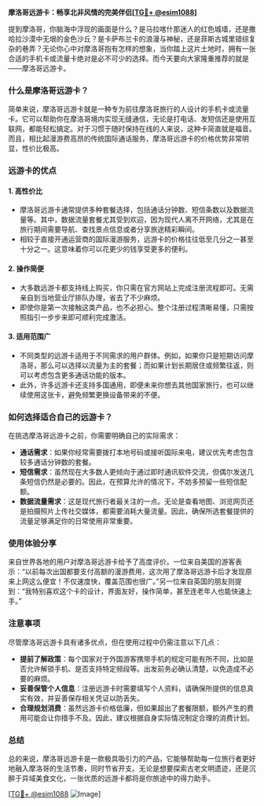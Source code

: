**摩洛哥远游卡：畅享北非风情的完美伴侣[[TG💪+ @esim1088](https://t.me/s/esim1088)]**

提到摩洛哥，你脑海中浮现的画面是什么？是马拉喀什那迷人的红色城墙，还是撒哈拉沙漠中无垠的金色沙丘？是卡萨布兰卡的浪漫与神秘，还是菲斯古城里错综复杂的巷弄？无论你心中对摩洛哥抱有怎样的想象，当你踏上这片土地时，拥有一张合适的手机卡或流量卡绝对是必不可少的选择。而今天要向大家隆重推荐的就是——摩洛哥远游卡。

### 什么是摩洛哥远游卡？

简单来说，摩洛哥远游卡就是一种专为前往摩洛哥旅行的人设计的手机卡或流量卡。它可以帮助你在摩洛哥境内实现无缝通信，无论是打电话、发短信还是使用互联网，都能轻松搞定。对于习惯于随时保持在线的人来说，这种卡简直就是福音。而且，相比起漫游费高昂的传统国际通话服务，摩洛哥远游卡的价格优势非常明显，性价比极高。

### 远游卡的优点

#### 1. **高性价比**
   - 摩洛哥远游卡通常提供多种套餐选择，包括通话分钟数、短信条数以及数据流量等。其中，数据流量套餐尤其受到欢迎，因为现代人离不开网络，尤其是在旅行期间需要导航、查找景点信息或者分享旅途精彩瞬间。
   - 相较于直接开通运营商的国际漫游服务，远游卡的价格往往低至几分之一甚至十分之一。这意味着你可以花更少的钱享受更多的便利。

#### 2. **操作简便**
   - 大多数远游卡都支持线上购买，你只需在官方网站上完成注册流程即可。无需亲自到当地营业厅排队办理，省去了不少麻烦。
   - 即使你是第一次接触这类产品，也不必担心。整个注册过程清晰易懂，只需按照指引一步步来即可顺利完成激活。

#### 3. **适用范围广**
   - 不同类型的远游卡适用于不同需求的用户群体。例如，如果你只是短期访问摩洛哥，那么可以选择以流量为主的套餐；而如果计划长期居住或频繁往返，则可以考虑包含更多通话功能的版本。
   - 此外，许多远游卡还支持多国通用，即便未来你想去其他国家旅行，也可以继续使用这张卡，避免频繁更换设备带来的不便。

### 如何选择适合自己的远游卡？

在挑选摩洛哥远游卡之前，你需要明确自己的实际需求：

- **通话需求**：如果你经常需要拨打本地号码或接听国际来电，建议优先考虑包含较多通话分钟数的套餐。
- **短信需求**：虽然现在大多数人更倾向于通过即时通讯软件交流，但偶尔发送几条短信仍然是必要的。因此，在预算允许的情况下，不妨多预留一些短信配额。
- **数据流量需求**：这是现代旅行者最关注的一点。无论是查看地图、浏览网页还是拍摄照片上传社交媒体，都需要消耗大量流量。因此，确保所选套餐提供的流量足够满足你的日常使用非常重要。

### 使用体验分享

来自世界各地的用户对摩洛哥远游卡给予了高度评价。一位来自美国的游客表示：“以前每次出国都要支付高额的漫游费用，这次用了摩洛哥远游卡后才发现原来上网这么便宜！不仅速度快，覆盖范围也很广。”另一位来自英国的朋友则提到：“我特别喜欢这个卡的设计，界面友好，操作简单，甚至连老年人也能快速上手。”

### 注意事项

尽管摩洛哥远游卡具有诸多优点，但在使用过程中仍需注意以下几点：

- **提前了解政策**：每个国家对于外国游客携带手机的规定可能有所不同，比如是否允许解锁手机、是否支持特定频段等。出发前务必确认清楚，以免造成不必要的麻烦。
- **妥善保管个人信息**：注册远游卡时需要填写个人资料，请确保所提供的信息真实有效，并妥善保存相关凭证以防丢失。
- **合理规划消费**：虽然远游卡价格低廉，但如果超出了套餐限额，额外产生的费用可能会让你措手不及。因此，建议根据自身实际情况制定合理的消费计划。

### 总结

总的来说，摩洛哥远游卡是一款极具吸引力的产品，它能够帮助每一位旅行者更好地融入摩洛哥的生活节奏，同时节省开支。无论是想要探索古老文明遗迹，还是沉醉于异域美食文化，一张优质的远游卡都将是你旅途中的得力助手。

[[TG💪+ @esim1088](https://t.me/s/esim1088) ![Image](https://i.postimg.cc/4NQfJmqS/Snipaste-2025-05-13-00-14-12.png)]